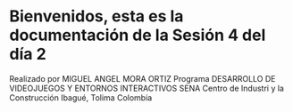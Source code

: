 # Bienvenidos, esta es la documentación de la Sesión 4 del día 2

Realizado por MIGUEL ANGEL MORA ORTIZ
Programa DESARROLLO DE VIDEOJUEGOS Y ENTORNOS INTERACTIVOS
SENA Centro de Industri y la Construcción
Ibagué, Tolima
Colombia